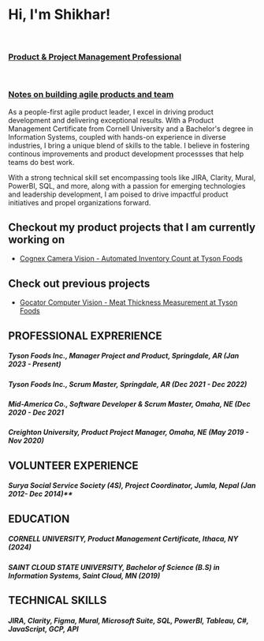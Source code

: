 <h1>Hi, I'm Shikhar!</h1> <br/> 
<h3><a href="https://www.linkedin.com/in/shikharstha/">Product & Project Management Professional</a></h3> <br />
<h3><a href="https://www.linkedin.com/build-relation/newsletter-follow?entityUrn=7137295985310924800">Notes on building agile products and team </a></h3>

As a people-first agile product leader, I excel in driving product development and delivering exceptional results. With a Product Management Certificate from Cornell University and a Bachelor's degree in Information Systems, coupled with hands-on experience in diverse industries, I bring a unique blend of skills to the table. I believe in fostering continous improvements and product development processses that help teams do best work. 

With a strong technical skill set encompassing tools like JIRA, Clarity, Mural, PowerBI, SQL, and more, along with a passion for emerging technologies and leadership development, I am poised to drive impactful product initiatives and propel organizations forward.

## Checkout my product projects that I am currently working on
* [Cognex Camera Vision - Automated Inventory Count at Tyson Foods](CognexProduct.md)

## Check out previous projects
* [Gocator Computer Vision - Meat Thickness Measurement at Tyson Foods](GocatorProductCase.md)

## PROFESSIONAL EXPRERIENCE
##### Tyson Foods Inc., Manager Project and Product, Springdale, AR (Jan 2023 - Present) <br />
##### Tyson Foods Inc., Scrum Master, Springdale, AR (Dec 2021 - Dec 2022) <br />
##### Mid-America Co.,  Software Developer & Scrum Master, Omaha, NE (Dec 2020 - Dec 2021 <br />
##### Creighton University, Product Project Manager, Omaha, NE (May 2019 - Nov 2020) <br />

## VOLUNTEER EXPERIENCE
##### Surya Social Service Society (4S), Project Coordinator, Jumla, Nepal (Jan 2012- Dec 2014)**

## EDUCATION
##### CORNELL UNIVERSITY, Product Management Certificate, Ithaca, NY (2024) <br />
##### SAINT CLOUD STATE UNIVERSITY, Bachelor of Science (B.S) in Information Systems, Saint Cloud, MN (2019)

## TECHNICAL SKILLS
##### JIRA, Clarity, Figma, Mural, Microsoft Suite, SQL, PowerBI, Tableau, C#, JavaScript, GCP, API

